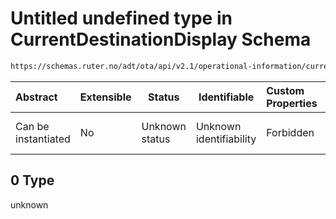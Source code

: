 # Untitled undefined type in CurrentDestinationDisplay Schema

```txt
https://schemas.ruter.no/adt/ota/api/v2.1/operational-information/current-destination-display.json#/examples/0
```




| Abstract            | Extensible | Status         | Identifiable            | Custom Properties | Additional Properties | Access Restrictions | Defined In                                                                                                                         |
| :------------------ | ---------- | -------------- | ----------------------- | :---------------- | --------------------- | ------------------- | ---------------------------------------------------------------------------------------------------------------------------------- |
| Can be instantiated | No         | Unknown status | Unknown identifiability | Forbidden         | Allowed               | none                | [current-destination-display.json\*](../../schema/operational-information/current-destination-display.json "open original schema") |

## 0 Type

unknown
